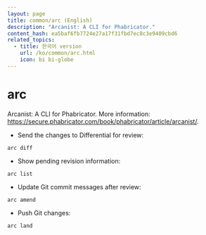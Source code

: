 ```yaml
---
layout: page
title: common/arc (English)
description: "Arcanist: A CLI for Phabricator."
content_hash: ea5baf6fb7724e27a17f31fbd7ec8c3e9409cbd6
related_topics:
  - title: 한국어 version
    url: /ko/common/arc.html
    icon: bi bi-globe
---
```

# arc

Arcanist: A CLI for Phabricator.
More information: <https://secure.phabricator.com/book/phabricator/article/arcanist/>.

- Send the changes to Differential for review:

`arc diff`

- Show pending revision information:

`arc list`

- Update Git commit messages after review:

`arc amend`

- Push Git changes:

`arc land`
